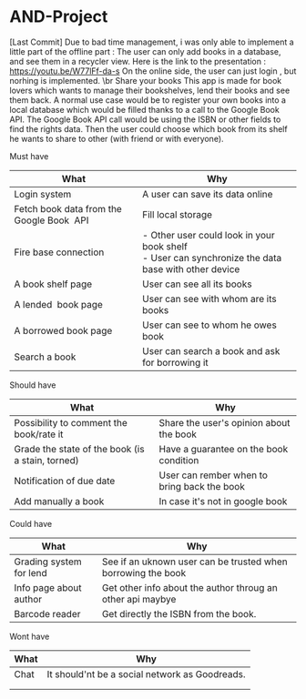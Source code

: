 # AND-Project
[Last Commit]
Due to bad time management, i was only able to implement a little part of the offline part : The user can only add books in a database, 
and see them in a recycler view. 
Here is the link to the presentation : https://youtu.be/W77lFf-da-s
On the online side, the user can just login , but norhing is implemented.
\br
Share your books 
This app is made for book lovers which wants to manage their bookshelves, lend their books and see them back.
A normal use case would be to register your own books into a local database which would be filled thanks to a call to the Google Book API.
The Google Book API call would be using the ISBN or other fields to find the rights data.
Then the user could choose which book from its shelf he wants to share to other (with friend or with everyone).

Must have

| What | Why |
| --- | --- |
| Login system | A user can save its data online |
| Fetch book data from the Google Book  API | Fill local storage |
| Fire base connection | - Other user could look in your book shelf<br/>- User can synchronize the data base with other device<br/> |
| A book shelf page | User can see all its books |
| A lended  book page | User can see with whom are its books |
| A borrowed book page | User can see to whom he owes book |
| Search a book | User can search a book and ask for borrowing it |

Should have

| What | Why |
| --- | --- |
| Possibility to comment the book/rate it | Share the user's opinion about the book |
| Grade the state of the book (is a stain, torned) | Have a guarantee on the book condition |
| Notification of due date | User can rember when to bring back the book |
| Add manually a book | In case it's not in google book |

Could have

| What | Why |
| --- | --- |
| Grading system for lend | See if an uknown user can be trusted when borrowing the book |
| Info page about author | Get other info about the author throug an other api maybye |
| Barcode reader | Get directly the ISBN from the book. |

Wont have

| What | Why |
| --- | --- |
| Chat | It should'nt be a social network as Goodreads. |
|     |     |
|     |     |
